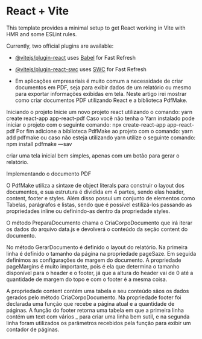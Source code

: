 # React + Vite

This template provides a minimal setup to get React working in Vite with HMR and some ESLint rules.

Currently, two official plugins are available:

- [@vitejs/plugin-react](https://github.com/vitejs/vite-plugin-react/blob/main/packages/plugin-react/README.md) uses [Babel](https://babeljs.io/) for Fast Refresh
- [@vitejs/plugin-react-swc](https://github.com/vitejs/vite-plugin-react-swc) uses [SWC](https://swc.rs/) for Fast Refresh

- Em aplicações empresariais é muito comum a necessidade de criar documentos em PDF, seja para exibir dados de um relatório ou mesmo para exportar informações exibidas em tela. Neste artigo irei mostrar como criar documentos PDF utilizando React e a biblioteca PdfMake.

Iniciando o projeto
Inicie um novo projeto react utilizando o comando:
yarn create react-app app-react-pdf
Caso você não tenha o Yarn instalado pode iniciar o projeto com o seguinte comando:
npx create-react-app app-react-pdf
Por fim adicione a biblioteca PdfMake ao projeto com o comando:
yarn add pdfmake
ou caso não esteja utilizando yarn utilize o seguinte comando:
npm install pdfmake —sav

criar uma tela inicial bem simples, apenas com um botão para gerar o relatório.

Implementando o documento PDF

O PdfMake utiliza a sintaxe de object literals para construir o layout dos documentos, e sua estrutura é dividida em 4 partes, sendo elas header, content, footer e styles.
Além disso possui um conjunto de elementos como Tabelas, parágrafos e listas, sendo que é possível estilizá-los passando as propriedades inline ou definindo-as dentro da propriedade styles.

O método PreparaDocumento chama o CriaCorpoDocumento que irá iterar os dados do arquivo data.js e devolverá o conteúdo da seção content do documento.

No método GerarDocumento é definido o layout do relatório. Na primeira linha é definido o tamanho da página na propriedade pageSaze. Em seguida definimos as configurações de margem do documento. A propriedade pageMargins é muito importante, pois é ela que determina o tamanho disponível para o header e o footer, já que a altura do header vai de 0 até a quantidade de margem do topo e com o footer é a mesma coisa.

A propriedade content contém uma tabela e seu conteúdo sãos os dados gerados pelo método CriaCorpoDocumento. Na propriedade footer foi declarada uma função que recebe a página atual e a quantidade de páginas. A função do footer retorna uma tabela em que a primeira linha contém um text com vários _ para criar uma linha bem sutil, e na segunda linha foram utilizados os parâmetros recebidos pela função para exibir um contador de páginas.
